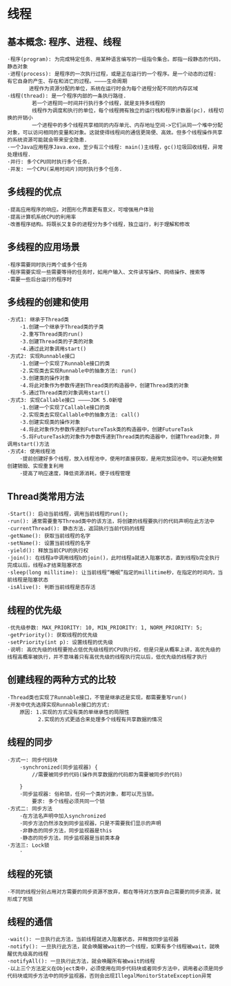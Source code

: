 # 线程
## 基本概念: 程序、进程、线程

	·程序(program): 为完成特定任务、用某种语言编写的一组指令集合。即指一段静态的代码，静态对象
	·进程(process): 是程序的一次执行过程，或是正在运行的一个程序。是一个动态的过程: 有它自身的产生、存在和消亡的过程。————生命周期
		   进程作为资源分配的单位，系统在运行时会为每个进程分配不同的内存区域
    ·线程(thread): 是一个程序内部的一条执行路径.
    		若一个进程同一时间并行执行多个线程，就是支持多线程的
    		线程作为调度和执行的单位，每个线程拥有独立的运行栈和程序计数器(pc)，线程切换的开销小
    		一个进程中的多个线程共享相同的内存单元、内存地址空间->它们从同一个堆中分配对象，可以访问相同的变量和对象。这就使得线程间的通信更简便、高效。但多个线程操作共享的系统资源可能就会带来安全隐患.
    ·一个Java应用程序Java.exe，至少有三个线程: main()主线程，gc()垃圾回收线程，异常处理线程.
    ·并行: 多个CPU同时执行多个任务.
    ·并发: 一个CPU(采用时间片)同时执行多个任务.

## 多线程的优点

	·提高应用程序的响应。对图形化界面更有意义，可增强用户体验
	·提高计算机系统CPU的利用率
	·改善程序结构。将既长又复杂的进程分为多个线程，独立运行，利于理解和修改

## 多线程的应用场景

	·程序需要同时执行两个或多个任务
	·程序需要实现一些需要等待的任务时，如用户输入、文件读写操作、网络操作、搜索等
	·需要一些后台运行的程序时

## 多线程的创建和使用
	
	·方式1: 继承于Thread类
		·1.创建一个继承于Thread类的子类
		·2.重写Thread类的run()
		·3.创建Thread类的子类的对象
		·4.通过此对象调用start()
	·方式2: 实现Runnable接口
		·1.创建一个实现了Runnable接口的类
		·2.实现类去实现Runnable中的抽象方法: run()
		·3.创建类的操作对象
		·4.将此对象作为参数传递到Thread类的构造器中，创建Thread类的对象
		·5.通过Thread类的对象调用start()	
	·方式3: 实现Callable接口 ————JDK 5.0新增
		·1.创建一个实现了Callable接口的类
		·2.实现类去实现Callable中的抽象方法: call()
		·3.创建实现类的操作对象
		·4.将此对象作为参数传递到FutureTask类的构造器中，创建FutureTask
		·5.将FutureTask的对象作为参数传递到Thread类的构造器中，创建Thread对象，并调用start()方法
	·方式4: 使用线程池
		·提前创建好多个线程，放入线程池中，使用时直接获取，是用完放回池中。可以避免频繁创建销毁、实现重复利用
		·提高了响应速度，降低资源消耗，便于线程管理

## Thread类常用方法

	·Start(): 启动当前线程，调用当前线程的run();
	·run(): 通常需要重写Thread类中的该方法，将创建的线程要执行的代码声明在此方法中
	·currentThread(): 静态方法，返回执行当前代码的线程
	·getName(): 获取当前线程的名字
	·setName(): 设置当前线程的名字
	·yield(): 释放当前CPU的执行权
	·join(): 在线程a中调用线程b的join()，此时线程a就进入阻塞状态，直到线程b完全执行完成以后，线程a才结束阻塞状态
	·sleep(long millitime): 让当前线程“睡眠”指定的millitime秒，在指定的时间内，当前线程是阻塞状态
	·isAlive(): 判断当前线程是否存活

## 线程的优先级

	·优先级参数: MAX_PRIORITY: 10, MIN_PRIORITY: 1, NORM_PRIORITY: 5;
	·getPriority(): 获取线程的优先级
	·setPriority(int p): 设置线程的优先级
	·说明: 高优先级的线程要抢占低优先级线程的CPU执行权，但是只是从概率上讲，高优先级的线程高概率被执行，并不意味着只有高优先级的线程执行完以后，低优先级的线程才执行

## 创建线程的两种方式的比较

	·Thread类也实现了Runnable接口，不管是继承还是实现，都需要重写run()
	·开发中优先选择实现Runnable接口的方式:
		原因: 1.实现的方式没有类的单继承性的局限性
		      2.实现的方式更适合来处理多个线程有共享数据的情况

## 线程的同步

	·方式一: 同步代码块
		·synchronized(同步监视器) {
			//需要被同步的代码(操作共享数据的代码即为需要被同步的代码)

		}
		·同步监视器: 俗称锁，任何一个类的对象，都可以充当锁。
			要求: 多个线程必须共同一个锁
	·方式二: 同步方法
		·在方法名声明中加入synchronized
		·同步方法仍然涉及到同步监视器，只是不需要我们显示的声明
		·非静态的同步方法，同步监视器是this
		·静态的同步方法，同步监视器是当前类本身 
	·方法三: Lock锁
		·

## 线程的死锁

	·不同的线程分别占用对方需要的同步资源不放弃，都在等待对方放弃自己需要的同步资源，就形成了死锁

## 线程的通信

	·wait(): 一旦执行此方法，当前线程就进入阻塞状态，并释放同步监视器
	·notify(): 一旦执行此方法，就会唤醒被wait的一个线程，如果有多个线程被wait，就唤醒优先级高的线程
	·notifyAll(): 一旦执行此方法，就会唤醒所有被wait的线程
	·以上三个方法定义在Object类中，必须使用在同步代码块或者同步方法中，调用者必须是同步代码块或同步方法中的同步监视器，否则会出现IllegalMonitorStateException异常
